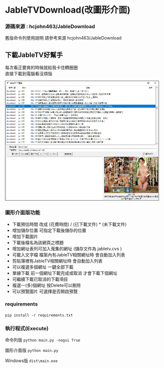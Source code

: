 # JableTVDownload(改圖形介面)
### 源碼來源 : hcjohn463/JableDownload
舊版命令列使用說明 請參考來源 hcjohn463/JableDownload

## 下載JableTV好幫手
每次看正要爽的時候就給我卡住轉圈圈  
直接下載到電腦看沒煩惱

![image](./img/gui.png)

### 圖形介面版功能
* 下載預估時間 改成 (花費時間) / (已下載文件) * (未下載文件)
* 增加儲存位置 可指定下載後儲存的位置 
* 增加下載圖片
* 下載後檔名為該網頁之標題
* 增加網址表列可加入蒐集的網址 (儲存文件為 jabletv.cvs )
* 可載入文字檔 檔案內有JableTV相關網址時 會自動加入列表
* 剪貼簿裡有JableTV相關網址時 會自動加入列表
* 可以複選多個網址 一鍵全部下載
* 單線下載 前一個網址下載完成或取消 才會下載下個網址
* 可繼續下載已取消的下載項目
* 複選一(多)個網址 按Delete可以刪除
* 可以預覽圖片 可選擇是否開啟預覽

### requirements
`pip install -r requirements.txt`

### 執行程式(Execute)
命令列版 `python main.py -nogui True`

圖形介面版 `python main.py`

Windows版  `dist\main.exe`



